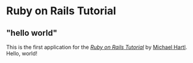 # Ruby on Rails Tutorial

## "hello world"

This is the first application for the 
[*Ruby on Rails Tutorial*](http://www.railstutorial.org/)
by [Michael Hartl](http://www.michaelhartl.com). Hello, world!
